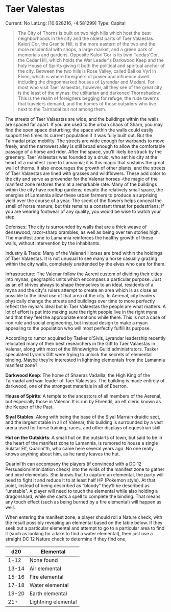 # Taer Valestas

Current: No
LatLng: [10.628216, -4.581299]
Type: Capital

> The City of Thorns is built on two high hills which host the best neighborhoods in the city and the oldest parts of Taer Valaestas. Kalori'Cor, the Granite Hill, is the more eastern of the two and the more residential with shops, a large market, and a green park of memorials and gardens. Opposite Kalori'Cor is its twin Taedas'Cor, the Cedar Hill, which holds the War Leader's Darkwood Keep and the holy House of Spirits giving it both the political and spiritual anchor of the city. Between the two hills is Rose Valley, called Bali os Vyri in Elven, which is where foreigners of power and influence dwell including the dragonmarked houses of Lyrandar and Medani. For most who visit Taer Valaestas, however, all they see of the great city is the least of the mynas: the utilitarian and darkened Thornshadow. This is the realm of foreigners begging for refuge, the rude taverns that travelers demand, and the homes of those outsiders who live next to the Tairnadal but not among them.
> 

The streets of Taer Valaestas are wide, and the buildings within the walls are spaced far apart. If you are used to the urban chaos of Sharn, you may find the open space disturbing; the space within the walls could easily support ten times its current population if it was fully built out. But the Tairnadal prize mobility. The streets are wide enough for warbands to move freely, and the narrowest alley is still broad enough to allow the comfortable passage of a horse and rider. After the space, you'll likely be struck by the greenery. Taer Valaestas was founded by a druid, who set his city at the heart of a manifest zone to Lamannia; it is this magic that sustains the great wall of thorns. It also encourages the growth of other plants, and the streets of Taer Valaestas are lined with grasses and wildflowers. These add color to the city and serve as provender for the Valenar horses -the magic of the manifest zone restores them at a remarkable rate. Many of the buildings within the city have rooftop gardens; despite the relatively small space, the energies of Lamannia allow these urban farmers to produce a surprising yield over the course of a year. The scent of the flowers helps conceal the smell of horse manure, but this remains a constant threat for pedestrians; if you are wearing footwear of any quality, you would be wise to watch your step.

Defenses: The city is surrounded by walls that are a thick weave of densewood, razor-sharp brambles, as well as being over ten stories high. The manifest zone to Lamannia reinforces the healthy growth of these walls, without intervention by the inhabitants.

Industry & Trade: Many of the Valenari Horses are bred within the holdings of Taer Valaestas. It is not unusual to see many a horse casually grazing within the city walls, completely unattended by the elves who care for them.

Infrastructure: The Valenar follow the Aereni custom of dividing their cities into mynas, geographic units which encompass a particular purpose. Just as an elf strives always to shape themselves to an ideal, residents of a myna and the city's rulers attempt to create an area which is as close as possible to the ideal use of that area of the city. In Aerenal, city leaders physically change the streets and buildings over time to more perfectly reflect the myna's ideal but in Taer Valaestas the people are what matters. A lot of effort is put into making sure the right people live in the right myna and that they feel the appropriate emotions while there. This is not a case of iron rule and social engineering, but instead design to make a myan appealing to the population who will most perfectly fulfill its purpose.

According to rumor acquired by Tasker d'Sivis, Lyrandar leadership recently relocated many of their best researchers in the Gift to Taer Valaestas in Valenar, along with most of the Windwrights Guild administrators. Tasker speculated Lyran's Gift were trying to unlock the secrets of elemental binding. Maybe they’re interested in lightning elementals from the Lamannia manifest zone?

**Darkwood Keep**: The home of Shaeras Vadallia, the High King of the Tairnadal and war-leader of Taer Valaestas. The building is made entirely of darkwood, one of the strongest materials in all of Eberron.

**House of Spirits**: A temple to the ancestors of all members of the Aerenal, but especially those in Valenar. It is run by Ehrendil, an elf cleric known as the Keeper of the Past.

**Siyal Stables**: Along with being the base of the Siyal Marrain druidic sect, and the largest stable in all of Valenar, this building is surrounded by a vast arena used for horse training, races, and other displays of equestrian skill.

**Hut on the Outskirts**: A small hut on the outskirts of town, but said to be in the heart of the manifest zone to Lamannia, is rumored to house a single Sulatar Elf, Quarini'th, who came here several years ago. No one really knows anything about him, as he rarely leaves the hut.

Quarini'th can accompany the players (if convinced with a DC 12 Persuasion/Intimidation check) into the wilds of the manifest zone to gather and bind elementals. She knows that to capture an elemental, the party will need to fight it and reduce it to at least half HP (Pokemon style). At that point, instead of being described as “bloody” they’ll be described as “unstable”. A player will need to touch the elemental while also holding a dragonshard, while she casts a spell to complete the binding. That means any touch effect (such as being burned by a fire elemental) will happen as well.

When entering the manifest zone, a player should roll a Nature check, with the result possibly revealing an elemental based on the table below. If they seek out a particular elemental and attempt to go to a particular area to find it (such as looking for a lake to find a water elemental), then just use a straight DC 12 Nature check to determine if they find one,

| d20 | Elemental |
| --- | --- |
| 1-12 | None found |
| 13-14 | Air elemental |
| 15-16 | Fire elemental |
| 17-18 | Water elemental |
| 19-20 | Earth elemental |
| 21+ | Lightning elemental |